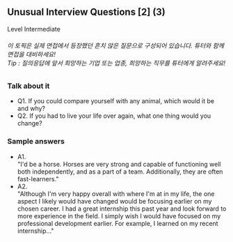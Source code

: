 ## Unusual Interview Questions [2] (3)
Level Intermediate
###### 이 토픽은 실제 면접에서 등장했던 흔치 않은 질문으로 구성되어 있습니다. 튜터와 함께 면접을 대비하세요!<br/>Tip : 질의응답에 앞서 희망하는 기업 또는 업종, 희망하는 직무를 튜터에게 알려주세요!

### Talk about it
- Q1. If you could compare yourself with any animal, which would it be and why?- Q2. If you had to live your life over again, what one thing would you change?
### Sample answers
- A1.  
"I'd be a horse. Horses are very strong and capable of functioning well both independently, and as a part of a team. Additionally, they are often fast-learners."
- A2.  
"Although I'm very happy overall with where I'm at in my life, the one aspect I likely would have changed would be focusing earlier on my chosen career. I had a great internship this past year and look forward to more experience in the field. I simply wish I would have focused on my professional development earlier. For example, I learned on my recent internship…"
